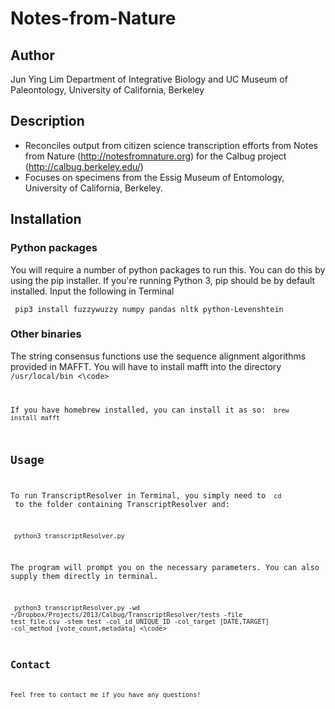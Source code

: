 Notes-from-Nature
=================
## Author
Jun Ying Lim
Department of Integrative Biology and UC Museum of Paleontology, University of California, Berkeley

## Description
* Reconciles output from citizen science transcription efforts from Notes from Nature (http://notesfromnature.org) for the Calbug project (http://calbug.berkeley.edu/)
* Focuses on specimens from the Essig Museum of Entomology, University of California, Berkeley.

## Installation
### Python packages
You will require a number of python packages to run this. You can do this by using the pip installer. If you're running Python 3, pip should be by default installed. Input the following in Terminal

<code> pip3 install fuzzywuzzy numpy pandas nltk python-Levenshtein </code>

### Other binaries
The string consensus functions use the sequence alignment algorithms provided in MAFFT. You will have to install mafft into the directory <code> /usr/local/bin <\code>

If you have homebrew installed, you can install it as so:
<code> brew install mafft </code>

## Usage
To run TranscriptResolver in Terminal, you simply need to <code> cd </code> to the folder containing TranscriptResolver and:

<code> python3 transcriptResolver.py </code>

The program will prompt you on the necessary parameters. You can also supply them directly in terminal.

<code> python3 transcriptResolver.py -wd ~/Dropbox/Projects/2013/Calbug/TranscriptResolver/tests -file test_file.csv -stem test -col_id UNIQUE_ID -col_target [DATE,TARGET] -col_method [vote_count,metadata] <\code>


## Contact
Feel free to contact me if you have any questions!
